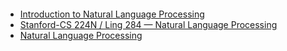 ####

* [Introduction to Natural Language Processing](https://class.coursera.org/nlpintro-001)
* [Stanford-CS 224N / Ling 284  —  Natural Language Processing](http://web.stanford.edu/class/cs224n/syllabus.shtml)
* [Natural Language Processing](https://class.coursera.org/nlangp-001/auth)